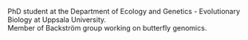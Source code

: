 PhD student at the Department of Ecology and Genetics - Evolutionary Biology at Uppsala University. </br>
Member of Backström group working on butterfly genomics.
